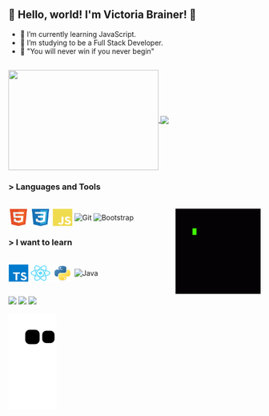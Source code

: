 ## :space_invader: Hello, world! I'm Victoria Brainer! 👋

- 🌱 I’m currently learning JavaScript.
- 🚀 I’m studying to be a Full Stack Developer.
- 🎯 "You will never win if you never begin"

<!--
- 📫 How to reach me: [Gmail](victoria.rbrainer@gmail.com)
- 🔭 I’m currently working on ...
- 🎯 I’m looking to collaborate on ...
- 🤔 I’m looking for help with ...
- 💬 Ask me about ...
- 😄 Pronouns: ...
- ⚡ Fun fact: ...
  -->

  ##

<div align="center">
</div>

<a href="https://github.com/victoriabrainer">
    <img align="center" height="200em" width="300" src="https://github-readme-stats.vercel.app/api?username=victoriabrainer&show_icons=true&theme=midnight-purple&include_all_commits=true&count_private=true"/>
  </a>
  <a href="https://github.com/anuraghazra/github-readme-stats">
    <img align="center" height="200em" src="https://github-readme-stats.vercel.app/api/top-langs/?username=victoriabrainer&layout=compact&langs_count=8&theme=midnight-purple&card_width=300"/>
  </a>

### > Languages and Tools

<div style="display: inline_block"><br>
  <img align="right" height="170" alt="function-coding" src="function-coding.gif">
  <img align="center" alt="HTML5" height="35" width="40" title="HTML5" src="https://raw.githubusercontent.com/devicons/devicon/master/icons/html5/html5-original.svg">
  <img align="center" alt="CSS3" height="35" width="40" title="CSS3" src="https://raw.githubusercontent.com/devicons/devicon/master/icons/css3/css3-original.svg">
  <img align="center" alt="JavaScript" height="35" width="40" title="JavaScript" src="https://raw.githubusercontent.com/devicons/devicon/master/icons/javascript/javascript-plain.svg">
  <img align="center" alt="Git" height="35" width="40" title="Git" src="https://cdn.jsdelivr.net/gh/devicons/devicon/icons/git/git-original.svg">
  <img align="center" alt="Bootstrap" height="35" width="40" title="Bootstrap" src="https://cdn.jsdelivr.net/gh/devicons/devicon/icons/bootstrap/bootstrap-original.svg">
</div>

### > I want to learn

<div style="display: inline_block"><br>
  <img align="center" alt="TypeScript" height="35" width="40" title="TypeScript" src="https://raw.githubusercontent.com/devicons/devicon/master/icons/typescript/typescript-plain.svg">
  <img align="center" alt="React" height="35" width="40" title="React" src="https://raw.githubusercontent.com/devicons/devicon/master/icons/react/react-original.svg">
  <img align="center" alt="Python" height="35" width="40" title="Python" src="https://raw.githubusercontent.com/devicons/devicon/master/icons/python/python-original.svg">
  <img align="center" alt="Java" height="35" width="40" title="Java" src="https://cdn.jsdelivr.net/gh/devicons/devicon/icons/java/java-original.svg">
</div>


##

<div> 
  <a href="https://instagram.com/vick.bnr" target="_blank"><img src="https://img.shields.io/badge/-Instagram-%23E4405F?style=for-the-badge&logo=instagram&logoColor=white" target="_blank"></a>
  <a href = "mailto:victoria.rbrainer@gmail.com"><img src="https://img.shields.io/badge/-Gmail-%23333?style=for-the-badge&logo=gmail&logoColor=white" target="_blank"></a>
  <a href="https://www.linkedin.com/in/victoriabrainer" target="_blank"><img src="https://img.shields.io/badge/-LinkedIn-%230077B5?style=for-the-badge&logo=linkedin&logoColor=white" target="_blank"></a> 
</div> 
  
  
![Snake animation](https://github.com/victoriabrainer/victoriabrainer/blob/output/github-contribution-grid-snake.svg)
